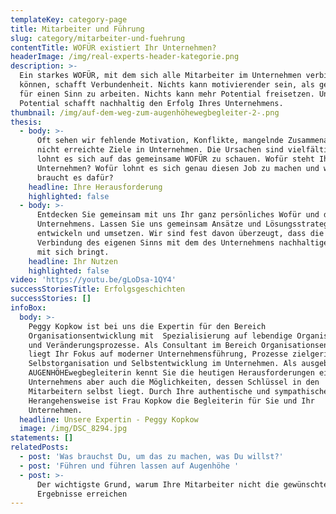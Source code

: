 ```yaml
---
templateKey: category-page
title: Mitarbeiter und Führung
slug: category/mitarbeiter-und-fuehrung
contentTitle: WOFÜR existiert Ihr Unternehmen?
headerImage: /img/real-experts-header-kategorie.png
description: >-
  Ein starkes WOFÜR, mit dem sich alle Mitarbeiter im Unternehmen verbinden
  können, schafft Verbundenheit. Nichts kann motivierender sein, als gemeinsam
  für einen Sinn zu arbeiten. Nichts kann mehr Potential freisetzen. Und dieses
  Potential schafft nachhaltig den Erfolg Ihres Unternehmens.
thumbnail: /img/auf-dem-weg-zum-augenhöhewegbegleiter-2-.png
thesis:
  - body: >-
      Oft sehen wir fehlende Motivation, Konflikte, mangelnde Zusammenarbeit und
      nicht erreichte Ziele in Unternehmen. Die Ursachen sind vielfältig. Dabei
      lohnt es sich auf das gemeinsame WOFÜR zu schauen. Wofür steht Ihr
      Unternehmen? Wofür lohnt es sich genau diesen Job zu machen und was
      braucht es dafür?
    headline: Ihre Herausforderung
    highlighted: false
  - body: >-
      Entdecken Sie gemeinsam mit uns Ihr ganz persönliches Wofür und das Ihres
      Unternehmens. Lassen Sie uns gemeinsam Ansätze und Lösungsstrategie
      entwickeln und umsetzen. Wir sind fest davon überzeugt, dass die
      Verbindung des eigenen Sinns mit dem des Unternehmens nachhaltigen Erfolg
      mit sich bringt.
    headline: Ihr Nutzen
    highlighted: false
video: 'https://youtu.be/gLoDsa-1QY4'
successStoriesTitle: Erfolgsgeschichten
successStories: []
infoBox:
  body: >-
    Peggy Kopkow ist bei uns die Expertin für den Bereich
    Organisationsentwicklung mit  Spezialisierung auf lebendige Organisationen
    und Veränderungsprozesse. Als Consultant im Bereich Organisationsentwicklung
    liegt Ihr Fokus auf moderner Unternehmensführung, Prozesse zielgerichteter
    Selbstorganisation und Selbstentwicklung im Unternehmen. Als ausgebildete
    AUGENHÖHEwegbegleiterin kennt Sie die heutigen Herausforderungen eines
    Unternehmens aber auch die Möglichkeiten, dessen Schlüssel in den
    Mitarbeitern selbst liegt. Durch Ihre authentische und sympathische
    Herangehensweise ist Frau Kopkow die Begleiterin für Sie und Ihr
    Unternehmen.
  headline: Unsere Expertin - Peggy Kopkow
  image: /img/DSC_8294.jpg
statements: []
relatedPosts:
  - post: 'Was brauchst Du, um das zu machen, was Du willst?'
  - post: 'Führen und führen lassen auf Augenhöhe '
  - post: >-
      Der wichtigste Grund, warum Ihre Mitarbeiter nicht die gewünschten
      Ergebnisse erreichen
---
```


